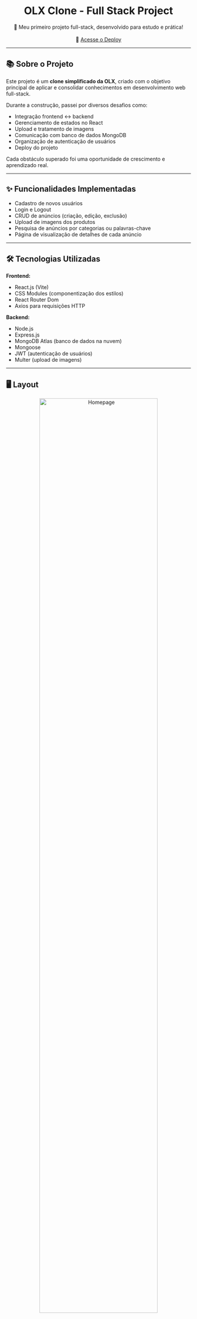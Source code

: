 <h1 align="center">
  OLX Clone - Full Stack Project
</h1>

<p align="center">
  🚀 Meu primeiro projeto full-stack, desenvolvido para estudo e prática!  
  <br />
  <br />
  🔗 <a href="https://olxclone-eta.vercel.app/" target="_blank">Acesse o Deploy</a>  
</p>

---

## 📚 Sobre o Projeto

Este projeto é um **clone simplificado da OLX**, criado com o objetivo principal de aplicar e consolidar conhecimentos em desenvolvimento web full-stack.

Durante a construção, passei por diversos desafios como:
- Integração frontend ↔ backend
- Gerenciamento de estados no React
- Upload e tratamento de imagens
- Comunicação com banco de dados MongoDB
- Organização de autenticação de usuários
- Deploy do projeto

Cada obstáculo superado foi uma oportunidade de crescimento e aprendizado real.

---

## ✨ Funcionalidades Implementadas

- Cadastro de novos usuários
- Login e Logout
- CRUD de anúncios (criação, edição, exclusão)
- Upload de imagens dos produtos
- Pesquisa de anúncios por categorias ou palavras-chave
- Página de visualização de detalhes de cada anúncio

---

## 🛠️ Tecnologias Utilizadas

**Frontend:**
- React.js (Vite)
- CSS Modules (componentização dos estilos)
- React Router Dom
- Axios para requisições HTTP

**Backend:**
- Node.js
- Express.js
- MongoDB Atlas (banco de dados na nuvem)
- Mongoose
- JWT (autenticação de usuários)
- Multer (upload de imagens)

---

## 🖥️ Layout

<p align="center">
  <img src="./prints/homepage.png" width="80%" alt="Homepage" />
  <br />
  <img src="./prints/loginpage.png" width="80%" alt="Login Page" />
  <br />
  <img src="./prints/announcedetails.png" width="80%" alt="Anúncio" />
</p>



---

## 🚀 Link do Projeto no Ar

👉 **Acesse aqui:** [olxclone-eta.vercel.app](https://olxclone-eta.vercel.app/)

---
